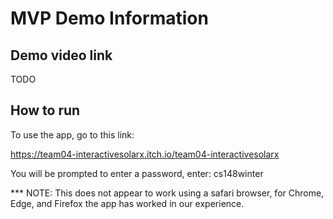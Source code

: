# MVP Demo Information
## Demo video link

TODO

## How to run

To use the app, go to this link:

https://team04-interactivesolarx.itch.io/team04-interactivesolarx

You will be prompted to enter a password, enter: cs148winter

*** NOTE: This does not appear to work using a safari browser, for Chrome, Edge, and Firefox the app has worked in our experience.
